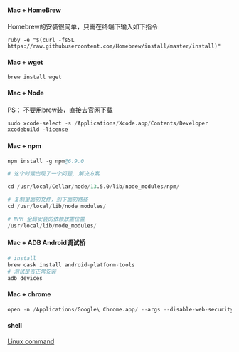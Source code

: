 #### Mac + HomeBrew

Homebrew的安装很简单，只需在终端下输入如下指令

`ruby -e "$(curl -fsSL https://raw.githubusercontent.com/Homebrew/install/master/install)"`

#### Mac + wget

`brew install wget`

#### Mac + Node

PS： 不要用brew装，直接去官网下载

```s
sudo xcode-select -s /Applications/Xcode.app/Contents/Developer
xcodebuild -license
```

#### Mac + npm

```s
npm install -g npm@6.9.0

# 这个时候出现了一个问题, 解决方案

cd /usr/local/Cellar/node/13.5.0/lib/node_modules/npm/

# 复制里面的文件，到下面的路径
cd /usr/local/lib/node_modules/

# NPM 全局安装的依赖放置位置
/usr/local/lib/node_modules/

```
#### Mac + ADB Android调试桥

```s
# install
brew cask install android-platform-tools
# 测试是否正常安装
adb devices
```
#### Mac + chrome
```s
open -n /Applications/Google\ Chrome.app/ --args --disable-web-security  --user-data-dir=/Users/smzdm/MyChromeDevUserData/
```
#### shell

[Linux command](http://linuxcommand.org/index.php)